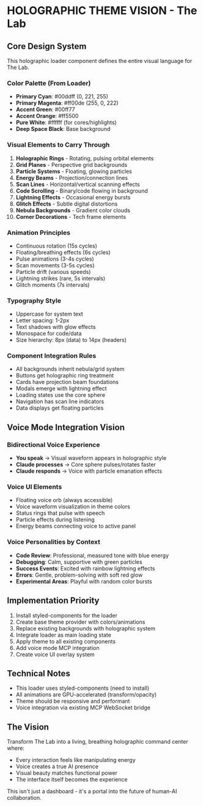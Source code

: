 # HOLOGRAPHIC THEME VISION - The Lab

## Core Design System
This holographic loader component defines the entire visual language for The Lab.

### Color Palette (From Loader)
- **Primary Cyan**: #00ddff (0, 221, 255)
- **Primary Magenta**: #ff00de (255, 0, 222)
- **Accent Green**: #00ff77
- **Accent Orange**: #ff5500
- **Pure White**: #ffffff (for cores/highlights)
- **Deep Space Black**: Base background

### Visual Elements to Carry Through
1. **Holographic Rings** - Rotating, pulsing orbital elements
2. **Grid Planes** - Perspective grid backgrounds
3. **Particle Systems** - Floating, glowing particles
4. **Energy Beams** - Projection/connection lines
5. **Scan Lines** - Horizontal/vertical scanning effects
6. **Code Scrolling** - Binary/code flowing in background
7. **Lightning Effects** - Occasional energy bursts
8. **Glitch Effects** - Subtle digital distortions
9. **Nebula Backgrounds** - Gradient color clouds
10. **Corner Decorations** - Tech frame elements

### Animation Principles
- Continuous rotation (15s cycles)
- Floating/breathing effects (6s cycles)
- Pulse animations (3-4s cycles)
- Scan movements (3-5s cycles)
- Particle drift (various speeds)
- Lightning strikes (rare, 5s intervals)
- Glitch moments (7s intervals)

### Typography Style
- Uppercase for system text
- Letter spacing: 1-2px
- Text shadows with glow effects
- Monospace for code/data
- Size hierarchy: 8px (data) to 14px (headers)

### Component Integration Rules
- All backgrounds inherit nebula/grid system
- Buttons get holographic ring treatment
- Cards have projection beam foundations
- Modals emerge with lightning effect
- Loading states use the core sphere
- Navigation has scan line indicators
- Data displays get floating particles

## Voice Mode Integration Vision

### Bidirectional Voice Experience
- **You speak** → Visual waveform appears in holographic style
- **Claude processes** → Core sphere pulses/rotates faster
- **Claude responds** → Voice with particle emanation effects

### Voice UI Elements
- Floating voice orb (always accessible)
- Voice waveform visualization in theme colors
- Status rings that pulse with speech
- Particle effects during listening
- Energy beams connecting voice to active panel

### Voice Personalities by Context
- **Code Review**: Professional, measured tone with blue energy
- **Debugging**: Calm, supportive with green particles
- **Success Events**: Excited with rainbow lightning effects
- **Errors**: Gentle, problem-solving with soft red glow
- **Experimental Areas**: Playful with random color bursts

## Implementation Priority
1. Install styled-components for the loader
2. Create base theme provider with colors/animations
3. Replace existing backgrounds with holographic system
4. Integrate loader as main loading state
5. Apply theme to all existing components
6. Add voice mode MCP integration
7. Create voice UI overlay system

## Technical Notes
- This loader uses styled-components (need to install)
- All animations are GPU-accelerated (transform/opacity)
- Theme should be responsive and performant
- Voice integration via existing MCP WebSocket bridge

## The Vision
Transform The Lab into a living, breathing holographic command center where:
- Every interaction feels like manipulating energy
- Voice creates a true AI presence
- Visual beauty matches functional power
- The interface itself becomes the experience

This isn't just a dashboard - it's a portal into the future of human-AI collaboration.
